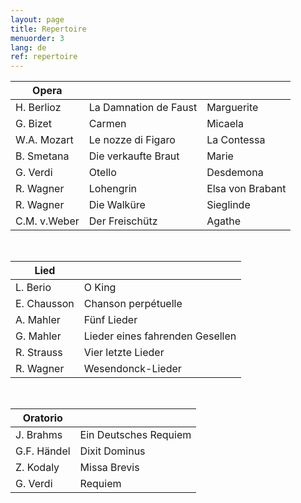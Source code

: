 ```yaml
---
layout: page
title: Repertoire
menuorder: 3
lang: de
ref: repertoire
---
```



|Opera | | |
| -------- | ----- | ---- |
| H. Berlioz | La Damnation de Faust | Marguerite |
| G. Bizet | Carmen | Micaela |
| W.A. Mozart | Le nozze di Figaro | La Contessa |
| B. Smetana | Die verkaufte Braut | Marie |
| G. Verdi | Otello | Desdemona |
| R. Wagner | Lohengrin | Elsa von Brabant |
| R. Wagner | Die Walküre | Sieglinde |
| C.M. v.Weber | Der Freischütz | Agathe |

&nbsp;

| Lied| | 
| -------- | ----- |
| L. Berio | O King |
| E. Chausson | Chanson perpétuelle |
| A. Mahler | Fünf Lieder |
| G. Mahler | Lieder eines fahrenden Gesellen |
| R. Strauss | Vier letzte Lieder |
| R. Wagner | Wesendonck-Lieder |

&nbsp;

| Oratorio| | 
| -------- | ----- |
| J. Brahms | Ein Deutsches Requiem |
| G.F. Händel | Dixit Dominus |
| Z. Kodaly| Missa Brevis |
| G. Verdi | Requiem |

